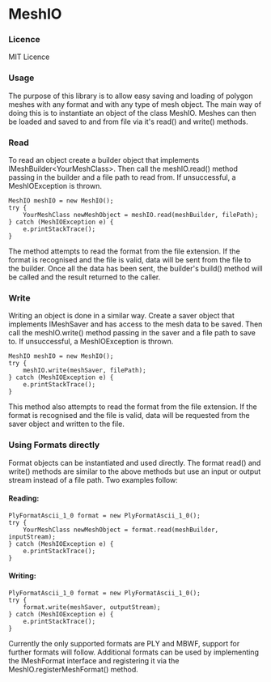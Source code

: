 # MeshIO
<h3>Licence</h3>
MIT Licence


<h3>Usage</h3>
The purpose of this library is to allow easy saving and loading of polygon meshes with any format and with any type of mesh object. The main way of doing this is to instantiate an object of the class MeshIO. Meshes can then be loaded and saved to and from file via it's read() and write() methods.


<h3>Read</h3>
To read an object create a builder object that implements IMeshBuilder&lt;YourMeshClass&gt;. Then call the meshIO.read() method passing in the builder and a file path to read from. If unsuccessful, a MeshIOException is thrown.

    MeshIO meshIO = new MeshIO();
    try {
        YourMeshClass newMeshObject = meshIO.read(meshBuilder, filePath);
    } catch (MeshIOException e) {
        e.printStackTrace();
    }

The method attempts to read the format from the file extension. If the format is recognised and the file is valid, data will be sent from the file to the builder. Once all the data has been sent, the builder's build() method will be called and the result returned to the caller.


<h3>Write</h3>
Writing an object is done in a similar way. Create a saver object that implements IMeshSaver and has access to the mesh data to be saved. Then call the meshIO.write() method passing in the saver and a file path to save to. If unsuccessful, a MeshIOException is thrown.

    MeshIO meshIO = new MeshIO();
    try {
        meshIO.write(meshSaver, filePath);
    } catch (MeshIOException e) {
        e.printStackTrace();
    }

This method also attempts to read the format from the file extension. If the format is recognised and the file is valid, data will be requested from the saver object and written to the file.


<h3>Using Formats directly</h3>
Format objects can be instantiated and used directly. The format read() and write() methods are similar to the above methods but use an input or output stream instead of a file path. Two examples follow:


<h4>Reading:</h4>

    PlyFormatAscii_1_0 format = new PlyFormatAscii_1_0();
    try {
        YourMeshClass newMeshObject = format.read(meshBuilder, inputStream);
    } catch (MeshIOException e) {
        e.printStackTrace();
    }

<h4>Writing:</h4>

    PlyFormatAscii_1_0 format = new PlyFormatAscii_1_0();
    try {
        format.write(meshSaver, outputStream);
    } catch (MeshIOException e) {
        e.printStackTrace();
    }

Currently the only supported formats are PLY and MBWF, support for further formats will follow. Additional formats can be used by implementing the IMeshFormat interface and registering it via the MeshIO.registerMeshFormat() method.
